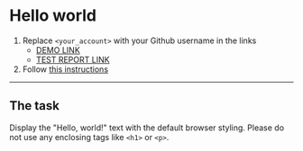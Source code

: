 # Hello world
1. Replace `<your_account>` with your Github username in the links
    - [DEMO LINK](https://KhrystynaYelyseyeva.github.io/layout_hello-world/) <br>
    - [TEST REPORT LINK](https://KhrystynaYelyseyeva.github.io/layout_hello-world/report/html_report/)
2. Follow [this instructions](https://mate-academy.github.io/layout_task-guideline/)
___

## The task
Display the "Hello, world!" text with the default browser styling. Please do not
use any enclosing tags like `<h1>` or `<p>`.
